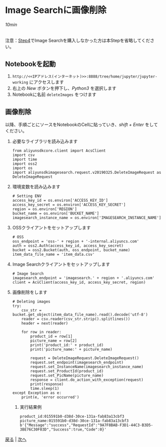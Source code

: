 # Image Searchに画像削除
###### 10min

注意：[Step4](Step4.md)でImage Searchを購入しなかった方は本Stepを省略してください。

## Notebookを起動
1. `http://<<IPアドレス(インターネット)>>:8888/tree/home/jupyter/jupyter-working` にアクセスします
1. 右上の *New* ボタンを押下し、*Python3* を選択します
1. Notebookに名前 `deleteImages` をつけます

## 画像削除
以降、手順ごとにソースをNotebookのCellに貼っていき、*shift + Enter* をしてください。
1. 必要なライブラリを読み込みます
    ```
    from aliyunsdkcore.client import AcsClient
    import csv
    import time
    import oss2
    import os
    import aliyunsdkimagesearch.request.v20190325.DeleteImageRequest as DeleteImageRequest
    ```
1. 環境変数を読み込みます
    ```
    # Setting ENV
    access_key_id = os.environ['ACCESS_KEY_ID']
    access_key_secret = os.environ['ACCESS_KEY_SECRET']
    region = os.environ['REGION']
    bucket_name = os.environ['BUCKET_NAME']
    imagesearch_instance_name = os.environ['IMAGESEARCH_INSTANCE_NAME']
    ```
1. OSSクライアントをセットアップします
    ```
    # OSS
    oss_endpoint = 'oss-' + region + '-internal.aliyuncs.com'
    auth = oss2.Auth(access_key_id, access_key_secret)
    bucket = oss2.Bucket(auth, oss_endpoint, bucket_name)
    item_data_file_name = 'item_data.csv'
    ```
1. Image Searchクライアントをセットアップします
    ```
    # Image Search
    imagesearch_endpoint = 'imagesearch.' + region + '.aliyuncs.com'
    client = AcsClient(access_key_id, access_key_secret, region)
    ```
1. 画像削除をします
    ```
    # Deleting images
    try:
        csv_str = bucket.get_object(item_data_file_name).read().decode('utf-8')
        reader = csv.reader(csv_str.strip().splitlines())
        header = next(reader)

        for row in reader:
            product_id = row[1]
            picture_name = row[2]
            print('product_id:' + product_id)
            print('picture_name:' + picture_name)

            request = DeleteImageRequest.DeleteImageRequest()
            request.set_endpoint(imagesearch_endpoint)
            request.set_InstanceName(imagesearch_instance_name)
            request.set_ProductId(product_id)
            request.set_PicName(picture_name)
            response = client.do_action_with_exception(request)
            print(response)
            time.sleep(1)
    except Exception as e:
        print(e, 'error occurred')
    ```
    1. 実行結果例
        ```
        product_id:015591b0-d38d-30ce-131a-fab83a13cbf3
        picture_name:015591b0-d38d-30ce-131a-fab83a13cbf3
        b'{"Message":"success","RequestId":"9A7F8BAB-F3D1-44C3-B3D5-3BE76C30F03D","Success":true,"Code":0}'
        ```


[戻る](Step9.md) | [次へ](Step11.md)
